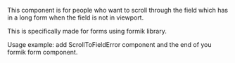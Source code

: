 This component is for people who want to scroll through the field which has in a long form when the field is not in viewport.

This is specifically made for forms using formik library.

Usage example: add ScrollToFieldError component and the end of you formik form component.